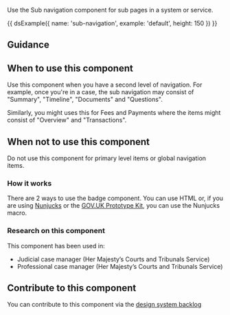 Use the Sub navigation component for sub pages in a system or service.

{{ dsExample({
  name: 'sub-navigation',
  example: 'default',
  height: 150
}) }}

## Guidance

## When to use this component

Use this component when you have a second level of navigation. For example, once you're in a case, the sub navigation may consist of "Summary", "Timeline", "Documents" and "Questions".

Similarly, you might uses this for Fees and Payments where the items might consist of "Overview" and "Transactions".

## When not to use this component

Do not use this component for primary level items or global navigation items.

### How it works

There are 2 ways to use the badge component. You can use HTML or, if you are using [Nunjucks](https://mozilla.github.io/nunjucks/) or the [GOV.UK Prototype Kit](https://govuk-prototype-kit.herokuapp.com/), you can use the Nunjucks macro.

### Research on this component

This component has been used in:

- Judicial case manager (Her Majesty’s Courts and Tribunals Service)
- Professional case manager (Her Majesty’s Courts and Tribunals Service)

## Contribute to this component

You can contribute to this component via the [design system backlog](https://github.com/ministryofjustice/mojdt-design-system-backlog/)